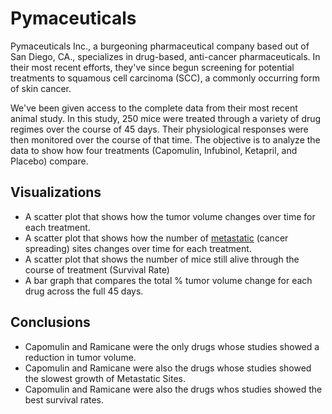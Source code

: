 # Pymaceuticals

Pymaceuticals Inc., a burgeoning pharmaceutical company based out of San Diego, CA., specializes in drug-based, anti-cancer pharmaceuticals. In their most recent efforts, they've since begun screening for potential treatments to squamous cell carcinoma (SCC), a commonly occurring form of skin cancer.

We've been given access to the complete data from their most recent animal study. In this study, 250 mice were treated through a variety of drug regimes over the course of 45 days. Their physiological responses were then monitored over the course of that time. The objective is to analyze the data to show how four treatments (Capomulin, Infubinol, Ketapril, and Placebo) compare.

## Visualizations

* A scatter plot that shows how the tumor volume changes over time for each treatment.
* A scatter plot that shows how the number of [metastatic](https://en.wikipedia.org/wiki/Metastasis) (cancer spreading) sites changes over time for each treatment.
* A scatter plot that shows the number of mice still alive through the course of treatment (Survival Rate)
* A bar graph that compares the total % tumor volume change for each drug across the full 45 days.

## Conclusions

* Capomulin and Ramicane were the only drugs whose studies showed a reduction in tumor volume.
* Capomulin and Ramicane were also the drugs whose studies showed the slowest growth of Metastatic Sites.
* Capomulin and Ramicane were also the drugs whos studies showed the best survival rates.
